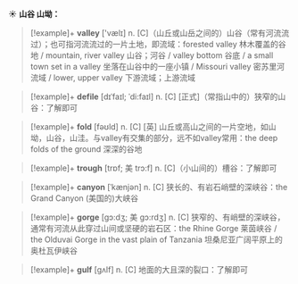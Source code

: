 ☀ <span class="category">**山谷 山坳：**</span>
>[!example]+ <span class="vocabulary">**valley**</span> ['vælɪ] 
> <span class="definition">n. [C]（山丘或山岳之间的）山谷（常有河流流过）；也可指河流流过的一片土地，即流域：</span>forested valley 林木覆盖的谷地 / mountain, river valley 山谷；河谷 / valley bottom 谷底 / a small town set in a valley 坐落在山谷中的一座小镇 / Missouri valley 密苏里河流域 / lower, upper valley 下游流域；上游流域
           
>[!example]+ <span class="vocabulary">**defile**</span> [dɪˈfaɪl; ˈdi:faɪl]
> <span class="definition">n. [C] [正式]（常指山中的）狭窄的山谷：</span>了解即可

>[!example]+ <span class="vocabulary">**fold**</span> [fəʊld] 
> <span class="definition">n. [C] [英] 山丘或高山之间的一片空地，如山坳，山谷，山洼。与valley有交集的部分，远不如valley常用：</span>the deep folds of the ground 深深的谷地
                      
>[!example]+ <span class="vocabulary">**trough**</span> [trɒf; 美 trɔ:f]
> <span class="definition">n. [C]（小山间的）槽谷：</span>了解即可

>[!example]+ <span class="vocabulary">**canyon**</span> [ˈkænjən]
> <span class="definition">n. [C] 狭长的、有岩石峭壁的深峡谷：</span>the Grand Canyon (美国的)大峡谷

>[!example]+ <span class="vocabulary">**gorge**</span> [gɔ:dʒ; 美 gɔ:rdʒ]
> <span class="definition">n. [C] 狭窄的、有峭壁的深峡谷，通常有河流从此穿过山间或坚硬的岩石区：</span>the Rhine Gorge 莱茵峡谷 / the Olduvai Gorge in the vast plain of Tanzania 坦桑尼亚广阔平原上的奥杜瓦伊峡谷

>[!example]+ <span class="vocabulary">**gulf**</span> [gʌlf]
> <span class="definition">n. [C] 地面的大且深的裂口：</span>了解即可

